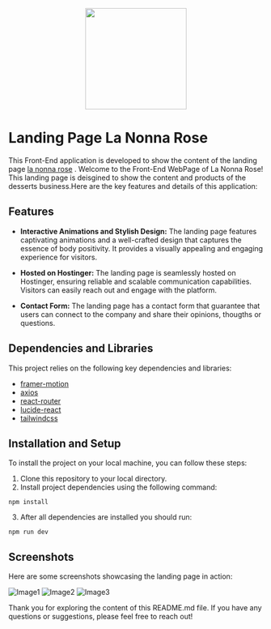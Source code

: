 <p align="center">
  <a href="https://lanonnarose.com" target="_blank">
    <img src="https://github.com/DiegoPevi05/lanonnarose-front/blob/main/public/logo.png" width="200">
  </a>
</p>

# Landing Page La Nonna Rose 

This Front-End application is developed to show the content of the landing page [la nonna rose](https://lanonnarose.com) .
Welcome to the Front-End WebPage of La Nonna Rose! This landing page is deisgined to show the content and products of the desserts business.Here are the key features and details of this application:

## Features

- **Interactive Animations and Stylish Design:** The landing page features captivating animations and a well-crafted design that captures the essence of body positivity. It provides a visually appealing and engaging experience for visitors.

- **Hosted on Hostinger:** The landing page is seamlessly hosted on Hostinger, ensuring reliable and scalable communication capabilities. Visitors can easily reach out and engage with the platform.

- **Contact Form:** The landing page has a contact form that guarantee that users can connect to the company and share their opinions, thougths or questions.

## Dependencies and Libraries

This project relies on the following key dependencies and libraries:

- [framer-motion](https://github.com/framer/motion#readme)
- [axios](https://axios-http.com/)
- [react-router](https://reactrouter.com/en/main)
- [lucide-react](https://lucide.dev/guide/packages/lucide-react)
- [tailwindcss](https://tailwindcss.com/)

## Installation and Setup

To install the project on your local machine, you can follow these steps:

1. Clone this repository to your local directory.
2. Install project dependencies using the following command:
```
npm install
```
3. After all dependencies are installed you should run:
```
npm run dev
```
## Screenshots

Here are some screenshots showcasing the landing page in action:

![Image1](https://github.com/DiegoPevi05/lanonnarose-front/blob/main/public/web_1.png?raw=true)
![Image2](https://github.com/DiegoPevi05/lanonnarose-front/blob/main/public/web_2.png?raw=true)
![Image3](https://github.com/DiegoPevi05/lanonnarose-front/blob/main/public/web_3.png?raw=true)

Thank you for exploring the content of this README.md file. If you have any questions or suggestions, please feel free to reach out!
